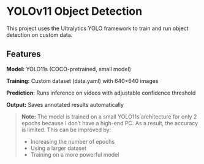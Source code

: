 
# YOLOv11 Object Detection
This project uses the Ultralytics YOLO framework to train and run object detection on custom data.

## Features
**Model:** YOLO11s (COCO-pretrained, small model)

**Training:** Custom dataset (data.yaml) with 640×640 images

**Prediction:** Runs inference on videos with adjustable confidence threshold

**Output:** Saves annotated results automatically

> **Note:**
> The model is trained on a small YOLO11s architecture for only 2 epochs because I don’t have a high-end PC.
> As a result, the accuracy is limited. This can be improved by:
> - Increasing the number of epochs
> - Using a larger dataset
> - Training on a more powerful model
